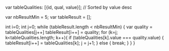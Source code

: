 

var tableQualities: [{id, qual, value}];   // Sorted by value desc

var nbResultMin = 5;
var tableResult = [];

int i=0;
int j=0;
while (tableResult.length < nbResultMin) {
    var quality = tableQualities[j++]
    tableResult[i++] = quality;
    for (k=j; k<tableQualities.length; k++){
        if (tableQualities[k].value === quality.value) {
            tableResult[i++] = tableQualities[k];
            j = j+1;
        } else {
            break;
        }
    }
} 



